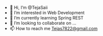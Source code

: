 - 👋 Hi, I’m @TejaSaii
- 👀 I’m interested in Web Development
- 🌱 I’m currently learning Spring REST
- 💞️ I’m looking to collaborate on ...
- 📫 How to reach me Tejas7822@gmail.com

<!---
TejaSaii/TejaSaii is a ✨ special ✨ repository because its `README.md` (this file) appears on your GitHub profile.
You can click the Preview link to take a look at your changes.
--->
